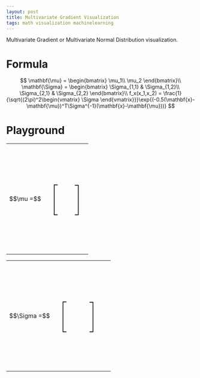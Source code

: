 ```yaml
---
layout: post
title: Multivariate Gradient Visualization
tags: math visualization machinelearning
---
```


Multivariate Gradient or Multivariate Normal Distribution visualization.

# Formula
$$
\mathbf{\mu} = \begin{bmatrix}
\mu_1\\
\mu_2
\end{bmatrix}\\
\mathbf{\Sigma}  = \begin{bmatrix}
\Sigma_{1,1} & \Sigma_{1,2}\\ 
\Sigma_{2,1} & \Sigma_{2,2}
\end{bmatrix}\\
f_x(x_1,x_2) = \frac{1}{\sqrt{(2\pi)^2\begin{vmatrix}
\Sigma
\end{vmatrix}}}\exp{(-0.5(\mathbf{x}-\mathbf{\mu})^T\Sigma^{-1}(\mathbf{x}-\mathbf{\mu}))}
$$

# Playground

<div>
<link rel="import" href="/assets/bower_components/paper-slider/paper-slider.html">
<script type="text/javascript" src='/assets/3dplot/SurfacePlot.js'></script>
<script type="text/javascript" src='/assets/3dplot/ColourGradient.js'></script>
<script type="text/javascript" src="/assets/3dplot/glMatrix-0.9.5.min.js"></script>
<script type="text/javascript" src="/assets/3dplot/webgl-utils.js"></script>
<script type="text/javascript" src="http://cdnjs.cloudflare.com/ajax/libs/mathjs/1.4.0/math.min.js"></script>
<script id="shader-fs" type="x-shader/x-fragment">
    #ifdef GL_ES
    precision highp float;
    #endif
    varying vec4 vColor;
    varying vec3 vLightWeighting;
    void main(void)
    {
    gl_FragColor = vec4(vColor.rgb * vLightWeighting, vColor.a);
    }
  </script>
  <script id="shader-vs" type="x-shader/x-vertex">
    attribute vec3 aVertexPosition;
    attribute vec3 aVertexNormal;
    attribute vec4 aVertexColor;
    uniform mat4 uMVMatrix;
    uniform mat4 uPMatrix;
    uniform mat3 uNMatrix;
    varying vec4 vColor;
    uniform vec3 uAmbientColor;
    uniform vec3 uLightingDirection;
    uniform vec3 uDirectionalColor;
    varying vec3 vLightWeighting;
    void main(void)
    {
    gl_Position = uPMatrix * uMVMatrix * vec4(aVertexPosition, 1.0);
    vec3 transformedNormal = uNMatrix * aVertexNormal;
    float directionalLightWeighting = max(dot(transformedNormal, uLightingDirection), 0.0);
    vLightWeighting = uAmbientColor + uDirectionalColor * directionalLightWeighting; 
    vColor = aVertexColor;
    }
  </script>
  <script id="axes-shader-fs" type="x-shader/x-fragment">
    precision mediump float;
    varying vec4 vColor;
    void main(void)
    {
    gl_FragColor = vColor;
    }
  </script>
  <script id="axes-shader-vs" type="x-shader/x-vertex">
    attribute vec3 aVertexPosition;
    attribute vec4 aVertexColor;
    uniform mat4 uMVMatrix;
    uniform mat4 uPMatrix;
    varying vec4 vColor;
    uniform vec3 uAxesColour;
    void main(void)
    {
    gl_Position = uPMatrix * uMVMatrix * vec4(aVertexPosition, 1.0);
    vColor =  vec4(uAxesColour, 1.0);
    } 
  </script>
  <script id="texture-shader-fs" type="x-shader/x-fragment">
    #ifdef GL_ES
    precision highp float;
    #endif
    varying vec2 vTextureCoord;
    uniform sampler2D uSampler;
    void main(void)
    {
    gl_FragColor = texture2D(uSampler, vTextureCoord);
    }
  </script>
  <script id="texture-shader-vs" type="x-shader/x-vertex">
    attribute vec3 aVertexPosition;
    attribute vec2 aTextureCoord;
    varying vec2 vTextureCoord;
    uniform mat4 uMVMatrix;
    uniform mat4 uPMatrix;
    void main(void)
    {
    gl_Position = uPMatrix * uMVMatrix * vec4(aVertexPosition, 1.0);
    vTextureCoord = aTextureCoord; 
    }
  </script>
<style>
#paper_slider {
}
#brackets {
font-size: 90px;
font-weight: 100;
}
</style>
<div style="width: 100%">
<table>
  <tr>
    <td rowspan="2">$$\mu =$$</td>
    <td rowspan="2"><p id='brackets'>[</p></td>
    <td><paper-slider editable value="0" min="-3" max="3" step="0.1" id="sl_mu_0"></paper-slider></td>
    <td rowspan="2"><p id='brackets'>]</p></td>
  </tr>
  <tr>
    <td><paper-slider editable value="0" min="-3" max="3" step="0.1" id="sl_mu_1"></paper-slider></td>
  </tr>
</table>
<table>
  <tr>
    <td rowspan="2">$$\Sigma =$$</td>
    <td rowspan="2"><p id='brackets'>[</p></td>
    <td><paper-slider style="width:250px" editable value="1" min="0" max="2.0" step="0.1" id="sl_sigma_00"></paper-slider></td>
    <td><paper-slider style="width:250px" editable value="0" min="-2.0" max="2.0" step="0.01" id="sl_sigma_01"></paper-slider></td>
    <td rowspan="2"><p id='brackets'>]</p></td>
    <td rowspan="2">&nbsp;</td>
  </tr>
  <tr>
    <td><paper-slider style="width:250px" editable value="0" min="-2.0" max="2.0" step="0.01" id="sl_sigma_10"></paper-slider></td>
    <td><paper-slider style="width:250px" editable value="1" min="0" max="2.0" step="0.1" id="sl_sigma_11"></paper-slider></td>
  </tr>
</table>
</div>
<div style="width:100%;">
<div id='surfacePlotDiv' style="margin-bottom:10px;margin-left:auto; margin-right:auto; width: 450px; height: 450px;"></div>
</div>

<script type='text/javascript'>

var surfacePlot;

var data, options, basicPlotOptions, glOptions, animated, plot1, values;
var sigma = math.matrix([[1, 0], [0, 1]]);
var mu = math.matrix([[0],[0]]);
var tooltipStrings = new Array();
var values = new Array();
var numRows = 45;
var numCols = 45;

var canvas_width = document.getElementById('surfacePlotDiv').clientWidth;
var canvas_height = document.getElementById('surfacePlotDiv').clientHeight;

function computeValues() {
  var inv_sigma = math.inv(sigma);
  var det_sigma = math.det(sigma);
  var idx = 0;
  var f1 = 1.0/(math.sqrt(math.pow(2*math.pi, 2)*det_sigma));
  for (var i = 0; i < numRows; i++)
  {
    values[i] = new Array();
    var x = (i*6/numRows)-3;
    for (var j = 0; j < numCols; j++)
    {
      var y = (j*6/numCols)-3;
      var x_m_u = math.subtract(math.matrix([[x],[y]]), mu);
      var fe = -0.5*math.multiply(math.multiply(math.transpose(x_m_u), inv_sigma), x_m_u);
      var value = f1*math.exp(fe);
      values[i][j] = value;
      tooltipStrings[idx] = "x:" + x + ", y:" + y + " = " + value;
      idx++;
    }
  }
}


function setUp()
{
  surfacePlot = new SurfacePlot(document.getElementById("surfacePlotDiv"));

  data = {nRows: numRows, nCols: numCols, formattedValues: values};


  // Don't fill polygons in IE < v9. It's too slow.
  var fillPly = true;

  // Define a colour gradient.
  var colour1 = {red:0, green:0, blue:255};
  var colour2 = {red:0, green:255, blue:255};
  var colour3 = {red:0, green:255, blue:0};
  var colour4 = {red:255, green:255, blue:0};
  var colour5 = {red:255, green:0, blue:0};
  var colours = [colour1, colour2, colour3, colour4, colour5];

  // Axis labels.
  var xAxisHeader = "X-axis";
  var yAxisHeader = "Y-axis";
  var zAxisHeader = "Z-axis";

  var renderDataPoints = false;
  var background = '#ffffff';
  var axisForeColour = '#000000';
  var hideFloorPolygons = true;
  var chartOrigin = {x: 0, y: 0};

  // Options for the basic canvas pliot.
  basicPlotOptions = {fillPolygons: fillPly, tooltips: tooltipStrings, renderPoints: renderDataPoints }

  // Options for the webGL plot.
  var xLabels = [-3, -2, -1, 0, 1, 2, 3];
  var yLabels = [-3, -2, -1, 0, 1, 2, 3];
  var zLabels = [0, 0.1, 0.2, 0.3, 0.4]; // These labels ar eused when autoCalcZScale is false;
  glOptions = {xLabels: xLabels, yLabels: yLabels, zLabels: zLabels, chkControlId: "allowWebGL", autoCalcZScale: false, animate: false};

  // Options common to both types of plot.
  options = {xPos: 0, yPos: 0, width: canvas_width, height: canvas_height, colourGradient: colours, 
    xTitle: xAxisHeader, yTitle: yAxisHeader, zTitle: zAxisHeader, 
    backColour: background, axisTextColour: axisForeColour, hideFlatMinPolygons: hideFloorPolygons, origin: chartOrigin};

  computeValues();
  surfacePlot.draw(data, options, basicPlotOptions, glOptions);
}

setUp();

document.getElementById('sl_mu_0').addEventListener('change', function(evt) {
  mu.subset(math.index(0,0), evt.target.value);
  console.log("Mu: " + mu);
  computeValues();
  surfacePlot.draw(data, options, basicPlotOptions, glOptions);
});
document.getElementById('sl_mu_1').addEventListener('change', function(evt) {
  mu.subset(math.index(1,0), evt.target.value);
  console.log("Mu: " + mu);
  computeValues();
  surfacePlot.draw(data, options, basicPlotOptions, glOptions);
});
document.getElementById('sl_sigma_00').addEventListener('change', function(evt) {
  sigma.subset(math.index(0,0), evt.target.value);
  console.log("Sigma: " + sigma);
  computeValues();
  surfacePlot.draw(data, options, basicPlotOptions, glOptions);
});
document.getElementById('sl_sigma_01').addEventListener('change', function(evt) {
  sigma.subset(math.index(0,1), evt.target.value);
  console.log("Sigma: " + sigma);
  computeValues();
  surfacePlot.draw(data, options, basicPlotOptions, glOptions);
});
document.getElementById('sl_sigma_10').addEventListener('change', function(evt) {
  sigma.subset(math.index(1,0), evt.target.value);
  console.log("Sigma: " + sigma);
  computeValues();
  surfacePlot.draw(data, options, basicPlotOptions, glOptions);
});
document.getElementById('sl_sigma_11').addEventListener('change', function(evt) {
  sigma.subset(math.index(1,1), evt.target.value);
  console.log("Sigma: " + sigma);
  computeValues();
  surfacePlot.draw(data, options, basicPlotOptions, glOptions);
});


</script>
</div>

